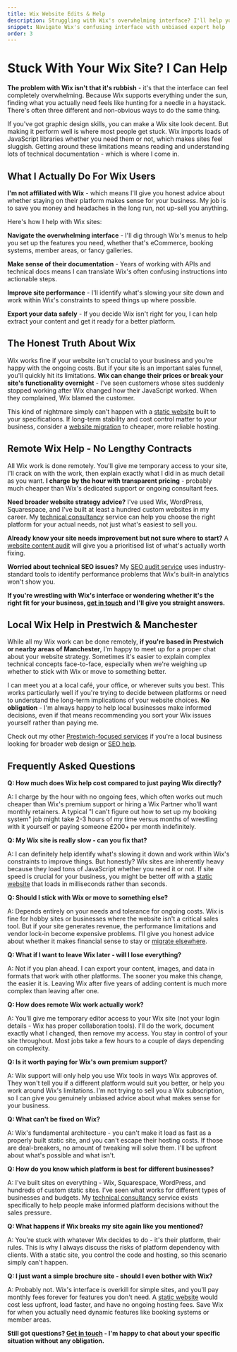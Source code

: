 ```yaml
---
title: Wix Website Edits & Help
description: Struggling with Wix's overwhelming interface? I'll help you navigate the complex features without the marketing fluff or vendor lock-in.
snippet: Navigate Wix's confusing interface with unbiased expert help
order: 3
---
```


# Stuck With Your Wix Site? I Can Help

**The problem with Wix isn't that it's rubbish** - it's that the interface can feel completely overwhelming. Because Wix supports everything under the sun, finding what you actually need feels like hunting for a needle in a haystack. There's often three different and non-obvious ways to do the same thing.

If you've got graphic design skills, you can make a Wix site look decent. But making it perform well is where most people get stuck. Wix imports loads of JavaScript libraries whether you need them or not, which makes sites feel sluggish. Getting around these limitations means reading and understanding lots of technical documentation - which is where I come in.

## What I Actually Do For Wix Users

**I'm not affiliated with Wix** - which means I'll give you honest advice about whether staying on their platform makes sense for your business. My job is to save you money and headaches in the long run, not up-sell you anything.

Here's how I help with Wix sites:

**Navigate the overwhelming interface** - I'll dig through Wix's menus to help you set up the features you need, whether that's eCommerce, booking systems, member areas, or fancy galleries.

**Make sense of their documentation** - Years of working with APIs and technical docs means I can translate Wix's often confusing instructions into actionable steps.

**Improve site performance** - I'll identify what's slowing your site down and work within Wix's constraints to speed things up where possible.

**Export your data safely** - If you decide Wix isn't right for you, I can help extract your content and get it ready for a better platform.

## The Honest Truth About Wix

Wix works fine if your website isn't crucial to your business and you're happy with the ongoing costs. But if your site is an important sales funnel, you'll quickly hit its limitations. **Wix can change their prices or break your site's functionality overnight** - I've seen customers whose sites suddenly stopped working after Wix changed how their JavaScript worked. When they complained, Wix blamed the customer.

This kind of nightmare simply can't happen with a [static website](/services/static-websites) built to your specifications. If long-term stability and cost control matter to your business, consider a [website migration](/services/website-migrations) to cheaper, more reliable hosting.

## Remote Wix Help - No Lengthy Contracts

All Wix work is done remotely. You'll give me temporary access to your site, I'll crack on with the work, then explain exactly what I did in as much detail as you want. **I charge by the hour with transparent pricing** - probably much cheaper than Wix's dedicated support or ongoing consultant fees.

**Need broader website strategy advice?** I've used Wix, WordPress, Squarespace, and I've built at least a hundred custom websites in my career. My [technical consultancy](/services/technical-advice) service can help you choose the right platform for your actual needs, not just what's easiest to sell you.

**Already know your site needs improvement but not sure where to start?** A [website content audit](/services/website-content-advice) will give you a prioritised list of what's actually worth fixing.

**Worried about technical SEO issues?** My [SEO audit service](/services/seo-audits/) uses industry-standard tools to identify performance problems that Wix's built-in analytics won't show you.

**If you're wrestling with Wix's interface or wondering whether it's the right fit for your business, [get in touch](/contact/) and I'll give you straight answers.**

## Local Wix Help in Prestwich & Manchester

While all my Wix work can be done remotely, **if you're based in Prestwich or nearby areas of Manchester**, I'm happy to meet up for a proper chat about your website strategy. Sometimes it's easier to explain complex technical concepts face-to-face, especially when we're weighing up whether to stick with Wix or move to something better.

I can meet you at a local café, your office, or wherever suits you best. This works particularly well if you're trying to decide between platforms or need to understand the long-term implications of your website choices. **No obligation** - I'm always happy to help local businesses make informed decisions, even if that means recommending you sort your Wix issues yourself rather than paying me.

Check out my other [Prestwich-focused services](/prestwich/) if you're a local business looking for broader web design or [SEO help](/prestwich/search-engine-optimisation/).

## Frequently Asked Questions

**Q: How much does Wix help cost compared to just paying Wix directly?**

A: I charge by the hour with no ongoing fees, which often works out much cheaper than Wix's premium support or hiring a Wix Partner who'll want monthly retainers. A typical "I can't figure out how to set up my booking system" job might take 2-3 hours of my time versus months of wrestling with it yourself or paying someone £200+ per month indefinitely.

**Q: My Wix site is really slow - can you fix that?**

A: I can definitely help identify what's slowing it down and work within Wix's constraints to improve things. But honestly? Wix sites are inherently heavy because they load tons of JavaScript whether you need it or not. If site speed is crucial for your business, you might be better off with a [static website](/services/static-websites) that loads in milliseconds rather than seconds.

**Q: Should I stick with Wix or move to something else?**

A: Depends entirely on your needs and tolerance for ongoing costs. Wix is fine for hobby sites or businesses where the website isn't a critical sales tool. But if your site generates revenue, the performance limitations and vendor lock-in become expensive problems. I'll give you honest advice about whether it makes financial sense to stay or [migrate elsewhere](/services/website-migrations).

**Q: What if I want to leave Wix later - will I lose everything?**

A: Not if you plan ahead. I can export your content, images, and data in formats that work with other platforms. The sooner you make this change, the easier it is. Leaving Wix after five years of adding content is much more complex than leaving after one.

**Q: How does remote Wix work actually work?**

A: You'll give me temporary editor access to your Wix site (not your login details - Wix has proper collaboration tools). I'll do the work, document exactly what I changed, then remove my access. You stay in control of your site throughout. Most jobs take a few hours to a couple of days depending on complexity.

**Q: Is it worth paying for Wix's own premium support?**

A: Wix support will only help you use Wix tools in ways Wix approves of. They won't tell you if a different platform would suit you better, or help you work around Wix's limitations. I'm not trying to sell you a Wix subscription, so I can give you genuinely unbiased advice about what makes sense for your business.

**Q: What can't be fixed on Wix?**

A: Wix's fundamental architecture - you can't make it load as fast as a properly built static site, and you can't escape their hosting costs. If those are deal-breakers, no amount of tweaking will solve them. I'll be upfront about what's possible and what isn't.

**Q: How do you know which platform is best for different businesses?**

A: I've built sites on everything - Wix, Squarespace, WordPress, and hundreds of custom static sites. I've seen what works for different types of businesses and budgets. My [technical consultancy](/services/technical-advice) service exists specifically to help people make informed platform decisions without the sales pressure.

**Q: What happens if Wix breaks my site again like you mentioned?**

A: You're stuck with whatever Wix decides to do - it's their platform, their rules. This is why I always discuss the risks of platform dependency with clients. With a static site, you control the code and hosting, so this scenario simply can't happen.

**Q: I just want a simple brochure site - should I even bother with Wix?**

A: Probably not. Wix's interface is overkill for simple sites, and you'll pay monthly fees forever for features you don't need. A [static website](/services/static-websites) would cost less upfront, load faster, and have no ongoing hosting fees. Save Wix for when you actually need dynamic features like booking systems or member areas.

**Still got questions? [Get in touch](/contact/) - I'm happy to chat about your specific situation without any obligation.**

